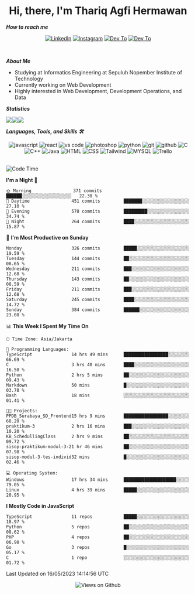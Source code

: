<div align="center">
  <h1>Hi, there, I'm Thariq Agfi Hermawan</h1>
</div>


***How to reach me***
<p align='center'>
   <a href="https://www.linkedin.com/in/thariqagfihermawan" target="_blank"><img src="https://img.shields.io/badge/LinkedIn-0077B5?style=for-the-badge&logo=linkedin&logoColor=white" alt="LinkedIn"></a>
   <a href="https://www.instagram.com/thoriqagfi" target="_blank"><img src="https://img.shields.io/badge/Instagram-E4405F?style=for-the-badge&logo=instagram&logoColor=white" alt="Instagram"></a>
   <a href="https://medium.com/@thoriq.aghfi60" target="_blank"><img src="https://img.shields.io/badge/Medium-12100E?style=for-the-badge&logo=medium&logoColor=white" alt="Dev To"></a>
   <a href="https://linktr.ee/thoriqagfi" target="_blank"><img src="https://img.shields.io/badge/linktree-1de9b6?style=for-the-badge&logo=linktree&logoColor=white" alt="Dev To"></a>
</p>

<br>

***About Me***
- Studying at Informatics Engineering at Sepuluh Nopember Institute of Technology
- Currently working on Web Development
- Highly interested in Web Development, Development Operations, and Data

***Statistics***

<!-- [![GitHub Streak](http://github-readme-streak-stats.herokuapp.com?user=thoriqagfi&theme=dark)](https://git.io/streak-stats) -->

<div align="center">
  <div style="display: flex;">
    <img src="http://github-readme-streak-stats.herokuapp.com?user=thoriqagfi&theme=chartreuse-dark"/>
    <img src="https://github-readme-stats.vercel.app/api/top-langs/?username=thoriqagfi&layout=compact&&theme=chartreuse-dark&langs_count=8)](https://github.com/thoriqagfi"/>
    <img src="https://github-readme-stats.vercel.app/api?username=thoriqagfi&show_icons=true&theme=chartreuse-dark"/>
  </div>
</div>

<!-- [![Top Langs](https://github-readme-stats.vercel.app/api/top-langs/?username=thoriqagfi&layout=compact&&theme=chartreuse-dark&langs_count=8)](https://github.com/thoriqagfi)
< ![Agfi's GitHub stats](https://github-readme-stats.vercel.app/api?username=thoriqagfi&show_icons=true&theme=chartreuse-dark) -->

***Languages, Tools, and Skills 🛠***

  <div align="center">
    <img src="https://img.shields.io/badge/JavaScript-F7DF1E?style=for-the-badge&logo=javascript&logoColor=black" alt="javascript" />
    <img src="https://img.shields.io/badge/React-61DAFB?style=for-the-badge&logo=react&logoColor=black" alt="react" />
    <img src="https://img.shields.io/badge/vs%20code-007ACC?style=for-the-badge&logo=visual%20studio%20code&logoColor=white" alt="vs code" />
    <img src="https://img.shields.io/badge/adobe%20photoshop-31A8FF?style=for-the-badge&logo=adobe%20photoshop&logoColor=white" alt="photoshop" />
    <img src="https://img.shields.io/badge/python-3776AB?style=for-the-badge&logo=python&logoColor=white" alt="python" />
    <img src="https://img.shields.io/badge/Git-F05032?style=for-the-badge&logo=git&logoColor=white" alt="git" />
    <img src="https://img.shields.io/badge/GitHub-100000?style=for-the-badge&logo=github&logoColor=white" alt="github" />
    <img src="https://img.shields.io/badge/c-%2300599C.svg?style=for-the-badge&logo=c&logoColor=white" alt="C" />
    <img src="https://img.shields.io/badge/c++-%2300599C.svg?style=for-the-badge&logo=c%2B%2B&logoColor=white" alt="C++" />
    <img src="https://img.shields.io/badge/Java-ED8B00?style=for-the-badge&logo=java&logoColor=white" alt="Java"/>
    <img src="https://img.shields.io/badge/HTML5-E34F26?style=for-the-badge&logo=html5&logoColor=white" alt="HTML" />
    <img src="https://img.shields.io/badge/CSS-239120?&style=for-the-badge&logo=css3&logoColor=white" alt ="CSS" />
    <img src="https://img.shields.io/badge/tailwindcss-%2338B2AC.svg?style=for-the-badge&logo=tailwind-css&logoColor=white" alt="Tailwind" />
    <img src="https://img.shields.io/badge/MySQL-00000F?style=for-the-badge&logo=mysql&logoColor=white" alt="MYSQL" />
    <img src="https://img.shields.io/badge/Trello-%23026AA7.svg?style=for-the-badge&logo=Trello&logoColor=white" alt="Trello" />
  </div><br>

<!--START_SECTION:waka-->
![Code Time](http://img.shields.io/badge/Code%20Time-358%20hrs%2031%20mins-blue)

**I'm a Night 🦉** 

```text
🌞 Morning                371 commits         ██████░░░░░░░░░░░░░░░░░░░   22.30 % 
🌆 Daytime                451 commits         ███████░░░░░░░░░░░░░░░░░░   27.10 % 
🌃 Evening                578 commits         █████████░░░░░░░░░░░░░░░░   34.74 % 
🌙 Night                  264 commits         ████░░░░░░░░░░░░░░░░░░░░░   15.87 % 
```
📅 **I'm Most Productive on Sunday** 

```text
Monday                   326 commits         █████░░░░░░░░░░░░░░░░░░░░   19.59 % 
Tuesday                  144 commits         ██░░░░░░░░░░░░░░░░░░░░░░░   08.65 % 
Wednesday                211 commits         ███░░░░░░░░░░░░░░░░░░░░░░   12.68 % 
Thursday                 143 commits         ██░░░░░░░░░░░░░░░░░░░░░░░   08.59 % 
Friday                   211 commits         ███░░░░░░░░░░░░░░░░░░░░░░   12.68 % 
Saturday                 245 commits         ████░░░░░░░░░░░░░░░░░░░░░   14.72 % 
Sunday                   384 commits         ██████░░░░░░░░░░░░░░░░░░░   23.08 % 
```


📊 **This Week I Spent My Time On** 

```text
🕑︎ Time Zone: Asia/Jakarta

💬 Programming Languages: 
TypeScript               14 hrs 49 mins      █████████████████░░░░░░░░   66.69 % 
C                        3 hrs 40 mins       ████░░░░░░░░░░░░░░░░░░░░░   16.50 % 
Python                   2 hrs 5 mins        ██░░░░░░░░░░░░░░░░░░░░░░░   09.43 % 
Markdown                 50 mins             █░░░░░░░░░░░░░░░░░░░░░░░░   03.78 % 
Bash                     18 mins             ░░░░░░░░░░░░░░░░░░░░░░░░░   01.41 % 

🐱‍💻 Projects: 
PPDB_Surabaya_SD_Frontend15 hrs 9 mins       █████████████████░░░░░░░░   68.20 % 
praktikum-3              2 hrs 16 mins       ███░░░░░░░░░░░░░░░░░░░░░░   10.20 % 
KB_SchedullingClass      2 hrs 9 mins        ██░░░░░░░░░░░░░░░░░░░░░░░   09.72 % 
sisop-praktikum-modul-3-21 hr 46 mins        ██░░░░░░░░░░░░░░░░░░░░░░░   07.98 % 
sisop-modul-3-tes-individ32 mins             █░░░░░░░░░░░░░░░░░░░░░░░░   02.46 % 

💻 Operating System: 
Windows                  17 hrs 34 mins      ████████████████████░░░░░   79.05 % 
Linux                    4 hrs 39 mins       █████░░░░░░░░░░░░░░░░░░░░   20.95 % 
```

**I Mostly Code in JavaScript** 

```text
TypeScript               11 repos            █████░░░░░░░░░░░░░░░░░░░░   18.97 % 
Python                   5 repos             ██░░░░░░░░░░░░░░░░░░░░░░░   08.62 % 
PHP                      4 repos             ██░░░░░░░░░░░░░░░░░░░░░░░   06.90 % 
Go                       3 repos             █░░░░░░░░░░░░░░░░░░░░░░░░   05.17 % 
C                        1 repo              ░░░░░░░░░░░░░░░░░░░░░░░░░   01.72 % 
```




 Last Updated on 16/05/2023 14:14:56 UTC
<!--END_SECTION:waka-->

<div align="center">
<img src="https://komarev.com/ghpvc/?username=thoriqagfi&color=blue" alt="Views on Github" />
</div>